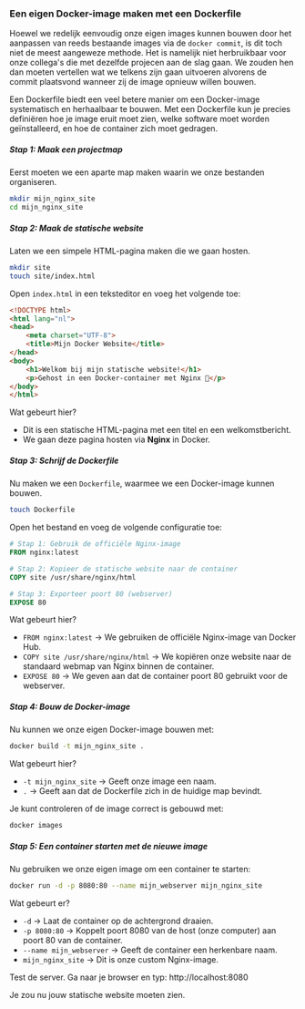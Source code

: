 ### Een eigen Docker-image maken met een Dockerfile

Hoewel we redelijk eenvoudig onze eigen images kunnen bouwen door het aanpassen van reeds bestaande images via de `docker commit`, is dit toch niet de meest aangeweze methode. Het is namelijk niet herbruikbaar voor onze collega's die met dezelfde projecen aan de slag gaan. We zouden hen dan moeten vertellen wat we telkens zijn gaan uitvoeren alvorens de commit plaatsvond wanneer zij de image opnieuw willen bouwen.

Een Dockerfile biedt een veel betere manier om een Docker-image systematisch en herhaalbaar te bouwen. Met een Dockerfile kun je precies definiëren hoe je image eruit moet zien, welke software moet worden geïnstalleerd, en hoe de container zich moet gedragen.

##### Stap 1: Maak een projectmap
Eerst moeten we een aparte map maken waarin we onze bestanden organiseren.
```bash
mkdir mijn_nginx_site
cd mijn_nginx_site
```

##### Stap 2: Maak de statische website
Laten we een simpele HTML-pagina maken die we gaan hosten.
```bash
mkdir site
touch site/index.html
```

Open `index.html` in een teksteditor en voeg het volgende toe:
```HTML
<!DOCTYPE html>
<html lang="nl">
<head>
    <meta charset="UTF-8">
    <title>Mijn Docker Website</title>
</head>
<body>
    <h1>Welkom bij mijn statische website!</h1>
    <p>Gehost in een Docker-container met Nginx 🚀</p>
</body>
</html>
```
Wat gebeurt hier?
- Dit is een statische HTML-pagina met een titel en een welkomstbericht.
- We gaan deze pagina hosten via **Nginx** in Docker.

##### Stap 3: Schrijf de Dockerfile
Nu maken we een `Dockerfile`, waarmee we een Docker-image kunnen bouwen.
```bash
touch Dockerfile
```

Open het bestand en voeg de volgende configuratie toe:
```Dockerfile
# Stap 1: Gebruik de officiële Nginx-image
FROM nginx:latest

# Stap 2: Kopieer de statische website naar de container
COPY site /usr/share/nginx/html

# Stap 3: Exporteer poort 80 (webserver)
EXPOSE 80
```

Wat gebeurt hier?
- `FROM nginx:latest` → We gebruiken de officiële Nginx-image van Docker Hub.
- `COPY site /usr/share/nginx/html` → We kopiëren onze website naar de standaard webmap van Nginx binnen de container.
- `EXPOSE 80` → We geven aan dat de container poort 80 gebruikt voor de webserver.

##### Stap 4: Bouw de Docker-image
Nu kunnen we onze eigen Docker-image bouwen met:
```bash
docker build -t mijn_nginx_site .
```

Wat gebeurt hier?
- `-t mijn_nginx_site` → Geeft onze image een naam.
- `.` → Geeft aan dat de Dockerfile zich in de huidige map bevindt.

Je kunt controleren of de image correct is gebouwd met:
```bash
docker images
```

##### Stap 5: Een container starten met de nieuwe image
Nu gebruiken we onze eigen image om een container te starten:
```bash
docker run -d -p 8080:80 --name mijn_webserver mijn_nginx_site
```

Wat gebeurt er?
- `-d` → Laat de container op de achtergrond draaien.
- `-p 8080:80` → Koppelt poort 8080 van de host (onze computer) aan poort 80 van de container.
- `--name mijn_webserver` → Geeft de container een herkenbare naam.
- `mijn_nginx_site` → Dit is onze custom Nginx-image.

Test de server. Ga naar je browser en typ: http://localhost:8080

Je zou nu jouw statische website moeten zien.


